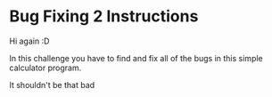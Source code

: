 # Bug Fixing 2 Instructions

Hi again :D

In this challenge you have to find and fix all of the bugs in this simple calculator program.

It shouldn't be that bad
